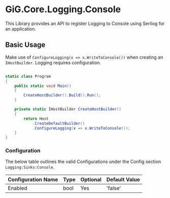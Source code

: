 # GiG.Core.Logging.Console

This Library provides an API to register Logging to Console using Serilog for an application.

## Basic Usage

Make use of `ConfigureLogging(x => x.WriteToConsole())` when creating an `IHostBuilder`. Logging requires configuration.

```csharp

static class Program
{
    public static void Main()
    {
        CreateHostBuilder().Build().Run();
    }

    private static IHostBuilder CreateHostBuilder()
    {
        return Host
            .CreateDefaultBuilder()
            .ConfigureLogging(x => x.WriteToConsole());
    }
}

```

### Configuration

The below table outlines the valid Configurations under the Config section `Logging:Sinks:Console`.

| Configuration Name | Type | Optional | Default Value |
|:-------------------|:-----|:---------|:--------------|
| Enabled            | bool | Yes      | 'false'       |